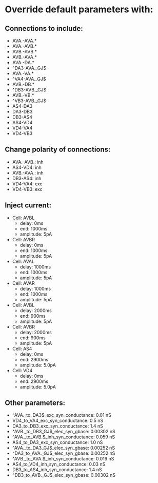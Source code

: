 # Override default parameters with:
## Connections to include:
- AVA.-AVA.*
- AVA.-AVB.*
- AVB.-AVB.*
- AVB.-AVA.*
- AVA.-DA.*
- ^DA3-AVA.\_GJ$
- AVA.-VA.*
- ^VA4-AVA.\_GJ$
- AVB.-DB.*
- ^DB3-AVB.\_GJ$
- AVB.-VB.*
- ^VB3-AVB.\_GJ$
- AS4-DA3
- DA3-DB3
- DB3-AS4
- AS4-VD4
- VD4-VA4
- VD4-VB3

## Change polarity of connections:
- AVA.-AVB.: inh
- AS4-VD4: inh
- AVB.-AVA.: inh
- DB3-AS4: inh
- VD4-VA4: exc
- VD4-VB3: exc

## Inject current:
- Cell: AVBL
    - delay: 0ms
    - end: 1000ms
    - amplitude: 5pA
- Cell: AVBR
    - delay: 0ms
    - end: 1000ms
    - amplitude: 5pA
- Cell: AVAL
    - delay: 1000ms
    - end: 1000ms
    - amplitude: 5pA
- Cell: AVAR
    - delay: 1000ms
    - end: 1000ms
    - amplitude: 5pA
- Cell: AVBL
    - delay: 2000ms
    - end: 900ms
    - amplitude: 5pA
- Cell: AVBR
    - delay: 2000ms
    - end: 900ms
    - amplitude: 5pA
- Cell: AS4
    - delay: 0ms
    - end: 2900ms
    - amplitude: 5.0pA
- Cell: VD4
    - delay: 0ms
    - end: 2900ms
    - amplitude: 5.0pA

## Other parameters:
- ^AVA._to_DA3$_exc_syn_conductance: 0.01 nS
- VD4_to_VA4_exc_syn_conductance: 0.5 nS
- DA3_to_DB3_exc_syn_conductance: 1.4 nS
- ^AVB._to_DB3\_GJ$_elec_syn_gbase: 0.00302 nS
- ^AVA._to_AVB.$_inh_syn_conductance: 0.059 nS
- AS4_to_DA3_exc_syn_conductance: 1.0 nS
- ^AVA._to_DA3\_GJ$_elec_syn_gbase: 0.00252 nS
- ^DA3_to_AVA.\_GJ$_elec_syn_gbase: 0.00252 nS
- ^AVB._to_AVA.$_inh_syn_conductance: 0.019 nS
- AS4_to_VD4_inh_syn_conductance: 0.03 nS
- DB3_to_AS4_inh_syn_conductance: 1.4 nS
- ^DB3_to_AVB.\_GJ$_elec_syn_gbase: 0.00302 nS

